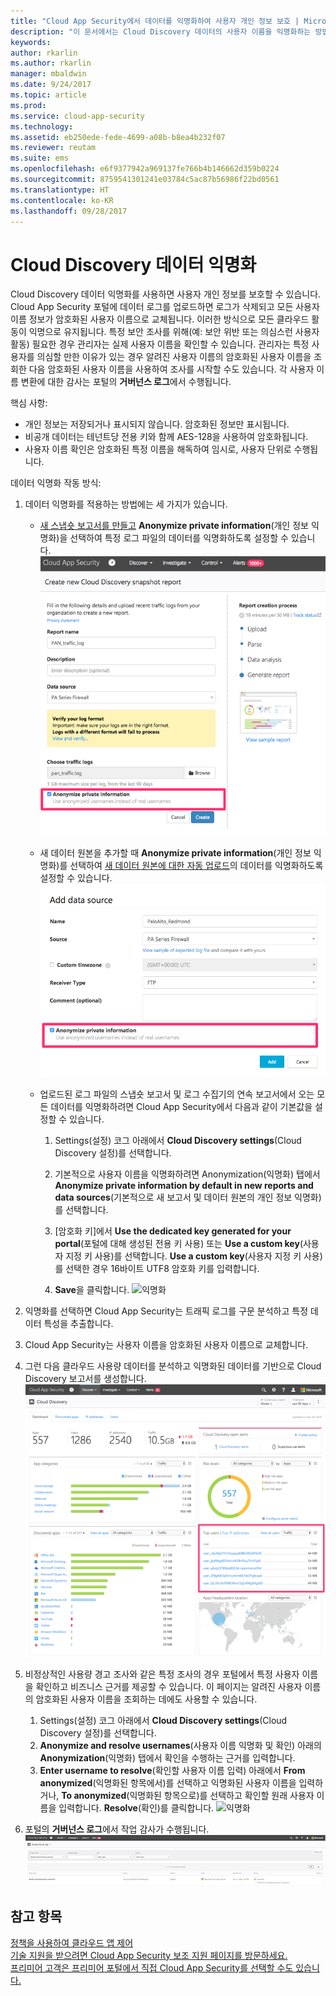 ```yaml
---
title: "Cloud App Security에서 데이터를 익명화하여 사용자 개인 정보 보호 | Microsoft 문서"
description: "이 문서에서는 Cloud Discovery 데이터의 사용자 이름을 익명화하는 방법에 대한 정보를 제공합니다."
keywords: 
author: rkarlin
ms.author: rkarlin
manager: mbaldwin
ms.date: 9/24/2017
ms.topic: article
ms.prod: 
ms.service: cloud-app-security
ms.technology: 
ms.assetid: eb250ede-fede-4699-a08b-b8ea4b232f07
ms.reviewer: reutam
ms.suite: ems
ms.openlocfilehash: e6f9377942a969137fe766b4b146662d359b0224
ms.sourcegitcommit: 8759541301241e03784c5ac87b56986f22bd0561
ms.translationtype: HT
ms.contentlocale: ko-KR
ms.lasthandoff: 09/28/2017
---
```

# <a name="cloud-discovery-data-anonymization"></a>Cloud Discovery 데이터 익명화

Cloud Discovery 데이터 익명화를 사용하면 사용자 개인 정보를 보호할 수 있습니다. Cloud App Security 포털에 데이터 로그를 업로드하면 로그가 삭제되고 모든 사용자 이름 정보가 암호화된 사용자 이름으로 교체됩니다. 이러한 방식으로 모든 클라우드 활동이 익명으로 유지됩니다. 특정 보안 조사를 위해(예: 보안 위반 또는 의심스런 사용자 활동) 필요한 경우 관리자는 실제 사용자 이름을 확인할 수 있습니다. 관리자는 특정 사용자를 의심할 만한 이유가 있는 경우 알려진 사용자 이름의 암호화된 사용자 이름을 조회한 다음 암호화된 사용자 이름을 사용하여 조사를 시작할 수도 있습니다. 각 사용자 이름 변환에 대한 감사는 포털의 **거버넌스 로그**에서 수행됩니다.

핵심 사항:
-   개인 정보는 저장되거나 표시되지 않습니다. 암호화된 정보만 표시됩니다.
-   비공개 데이터는 테넌트당 전용 키와 함께 AES-128을 사용하여 암호화됩니다.
-   사용자 이름 확인은 암호화된 특정 이름을 해독하여 임시로, 사용자 단위로 수행됩니다.


데이터 익명화 작동 방식:

1.  데이터 익명화를 적용하는 방법에는 세 가지가 있습니다. 
    
    - [새 스냅숏 보고서를 만들고](create-snapshot-cloud-discovery-reports.md) **Anonymize private information**(개인 정보 익명화)을 선택하여 특정 로그 파일의 데이터를 익명화하도록 설정할 수 있습니다.
 ![스냅숏 데이터 익명화](./media/anonymize-log.png)

    - 새 데이터 원본을 추가할 때 **Anonymize private information**(개인 정보 익명화)를 선택하여 [새 데이터 원본에 대한 자동 업로드](configure-automatic-log-upload-for-continuous-reports.md)의 데이터를 익명화하도록 설정할 수 있습니다.  
 ![로그 데이터 익명화](./media/anonymize-autolog.png)

    - 업로드된 로그 파일의 스냅숏 보고서 및 로그 수집기의 연속 보고서에서 오는 모든 데이터를 익명화하려면 Cloud App Security에서 다음과 같이 기본값을 설정할 수 있습니다.
     
        1. Settings(설정) 코그 아래에서 **Cloud Discovery settings**(Cloud Discovery 설정)를 선택합니다.
     
        2. 기본적으로 사용자 이름을 익명화하려면 Anonymization(익명화) 탭에서 **Anonymize private information by default in new reports and data sources**(기본적으로 새 보고서 및 데이터 원본의 개인 정보 익명화)를 선택합니다.

        3. [암호화 키]에서 **Use the dedicated key generated for your portal**(포털에 대해 생성된 전용 키 사용) 또는 **Use a custom key**(사용자 지정 키 사용)를 선택합니다. **Use a custom key**(사용자 지정 키 사용)를 선택한 경우 16바이트 UTF8 암호화 키를 입력합니다.
        4. **Save**을 클릭합니다.
  ![익명화](./media/anonymizer1.png)
  

2.  익명화를 선택하면 Cloud App Security는 트래픽 로그를 구문 분석하고 특정 데이터 특성을 추출합니다.
3.  Cloud App Security는 사용자 이름을 암호화된 사용자 이름으로 교체합니다.
4.  그런 다음 클라우드 사용량 데이터를 분석하고 익명화된 데이터를 기반으로 Cloud Discovery 보고서를 생성합니다.
 ![Cloud Discovery 대시보드 익명화](./media/anonymize-dashboard.png)
 

5.  비정상적인 사용량 경고 조사와 같은 특정 조사의 경우 포털에서 특정 사용자 이름을 확인하고 비즈니스 근거를 제공할 수 있습니다. 이 페이지는 알려진 사용자 이름의 암호화된 사용자 이름을 조회하는 데에도 사용할 수 있습니다. 

    1. Settings(설정) 코그 아래에서 **Cloud Discovery settings**(Cloud Discovery 설정)를 선택합니다.
    2. **Anonymize and resolve usernames**(사용자 이름 익명화 및 확인) 아래의 **Anonymization**(익명화) 탭에서 확인을 수행하는 근거를 입력합니다.
    3. **Enter username to resolve**(확인할 사용자 이름 입력) 아래에서 **From anonymized**(익명화된 항목에서)를 선택하고 익명화된 사용자 이름을 입력하거나, **To anonymized**(익명화된 항목으로)를 선택하고 확인할 원래 사용자 이름을 입력합니다. **Resolve**(확인)를 클릭합니다. 
![익명화](./media/anonymizer.png)

6.  포털의 **거버넌스 로그**에서 작업 감사가 수행됩니다. 
![익명화](./media/anonymize-gov-log.png)




  
      
## <a name="see-also"></a>참고 항목  
[정책을 사용하여 클라우드 앱 제어](control-cloud-apps-with-policies.md)   
[기술 지원을 받으려면 Cloud App Security 보조 지원 페이지를 방문하세요.](http://support.microsoft.com/oas/default.aspx?prid=16031)   
[프리미어 고객은 프리미어 포털에서 직접 Cloud App Security를 선택할 수도 있습니다.](https://premier.microsoft.com/)  
    
      
  

